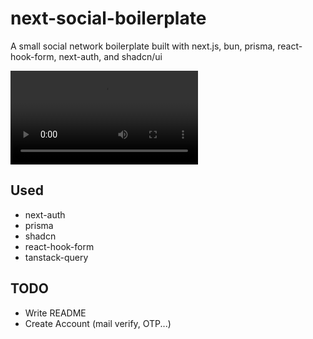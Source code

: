 # next-social-boilerplate
A small social network boilerplate built with next.js, bun, prisma, react-hook-form, next-auth, and shadcn/ui

<video controls>
  <source src="docs/nextsocialboilerplate.mp4" type="video/mp4">
  Your browser does not support the video tag.
</video>

## Used
- next-auth
- prisma
- shadcn
- react-hook-form
- tanstack-query

## TODO
 - Write README
 - Create Account (mail verify, OTP...)